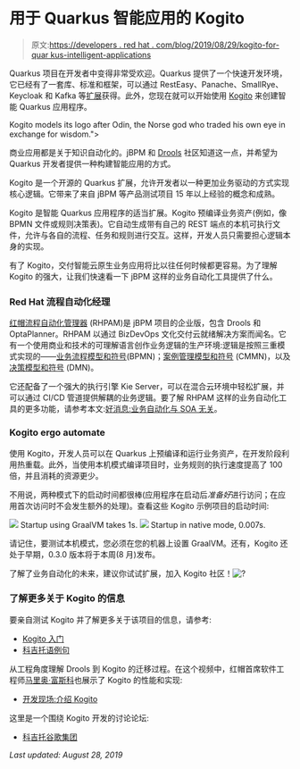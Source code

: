 # 用于 Quarkus 智能应用的 Kogito

> 原文:[https://developers . red hat . com/blog/2019/08/29/kogito-for-quar kus-intelligent-applications](https://developers.redhat.com/blog/2019/08/29/kogito-for-quarkus-intelligent-applications)

Quarkus 项目在开发者中变得非常受欢迎。Quarkus 提供了一个快速开发环境，它已经有了一套库、标准和框架，可以通过 RestEasy、Panache、SmallRye、Keycloak 和 Kafka 等[扩展](https://quarkus.io/extensions/)获得。此外，您现在就可以开始使用 [Kogito](https://developers.redhat.com/blog/2019/07/23/devnation-live-introducing-kogito/) 来创建智能 Quarkus 应用程序。

[](/sites/default/files/tushuswatrutenaprog)Kogito models its logo after Odin, the Norse god who traded his own eye in exchange for wisdom.">

商业应用都是关于知识自动化的。jBPM 和 [Drools](https://www.drools.org/) 社区知道这一点，并希望为 Quarkus 开发者提供一种构建智能应用的方式。

Kogito 是一个开源的 Quarkus 扩展，允许开发者以一种更加业务驱动的方式实现核心逻辑。它带来了来自 jBPM 等产品测试项目 15 年以上经验的概念和成熟。

Kogito 是智能 Quarkus 应用程序的适当扩展。Kogito 预编译业务资产(例如，像 BPMN 文件或规则决策表)。它自动生成带有自己的 REST 端点的本机可执行文件，允许与各自的流程、任务和规则进行交互。这样，开发人员只需要担心逻辑本身的实现。

有了 Kogito，交付智能云原生业务应用将比以往任何时候都更容易。为了理解 Kogito 的强大，让我们快速看一下 jBPM 这样的业务自动化工具提供了什么。

### Red Hat 流程自动化经理

[红帽流程自动化管理器](https://developers.redhat.com/products/rhpam/download) (RHPAM)是 jBPM 项目的企业版，包含 Drools 和 OptaPlanner。RHPAM 以通过 BizDevOps 文化交付云就绪解决方案而闻名。它有一个使用商业和技术的可理解语言创作业务逻辑的生产环境:逻辑是按照三重模式实现的——[业务流程模型和符号](https://access.redhat.com/documentation/en-us/red_hat_jboss_bpm_suite/6.1/html/administration_and_configuration_guide/chap-business_process_model_and_notation)(BPMN)；[案例管理模型和符号](https://access.redhat.com/documentation/en-us/red_hat_process_automation_manager/7.3/html/designing_and_building_cases_for_case_management/case-management-cmmn-con-case-management-design) (CMMN)，以及[决策模型和符号](https://access.redhat.com/documentation/en-us/red_hat_process_automation_manager/7.0/html/designing_a_decision_service_using_dmn_models/dmn-con_dmn-models) (DMN)。

它还配备了一个强大的执行引擎 Kie Server，可以在混合云环境中轻松扩展，并可以通过 CI/CD 管道提供解耦的业务逻辑。要了解 RHPAM 这样的业务自动化工具的更多功能，请参考本文:[好消息:业务自动化与 SOA 无关](https://developers.redhat.com/blog/2019/02/20/good-news-business-automation-is-not-about-soa/)。

### Kogito ergo automate

使用 Kogito，开发人员可以在 Quarkus 上预编译和运行业务资产，在开发阶段利用热重载。此外，当使用本机模式编译项目时，业务规则的执行速度提高了 100 倍，并且消耗的资源更少。

不用说，两种模式下的启动时间都很棒(应用程序在启动后*准备好*进行访问；在应用首次访问时不会发生额外的处理)。查看这些 Kogito 示例项目的启动时间:

![](../Images/1b616efb99020c60b06e2c528ce72f3a.png)
Startup using GraalVM takes 1s. ![](../Images/b584fc3977e90c20e4650bb7b15c3ce3.png)
Startup in native mode, 0.007s.

请记住，要测试本机模式，您必须在您的机器上设置 GraalVM。还有，Kogito 还处于早期，0.3.0 版本将于本周(8 月)发布。

了解了业务自动化的未来，建议你试试扩展，加入 Kogito 社区！![?](../Images/3662ff39ae66cc5b6924cc0e12dabe7a.png)

### 了解更多关于 Kogito 的信息

要亲自测试 Kogito 并了解更多关于该项目的信息，请参考:

*   [Kogito 入门](https://kogito.kie.org/get-started/)
*   [科吉托语例句](https://github.com/kiegroup/kogito-examples)

从工程角度理解 Drools 到 Kogito 的迁移过程。在这个视频中，红帽首席软件工程师[马里奥·富斯科](https://developers.redhat.com/blog/author/mfusco/)也展示了 Kogito 的性能和实现:

*   [开发现场:介绍 Kogito](https://developers.redhat.com/blog/2019/07/23/devnation-live-introducing-kogito/)

这里是一个围绕 Kogito 开发的讨论论坛:

*   [科吉托谷歌集团](https://groups.google.com/forum/#!forum/kogito-development)

*Last updated: August 28, 2019*